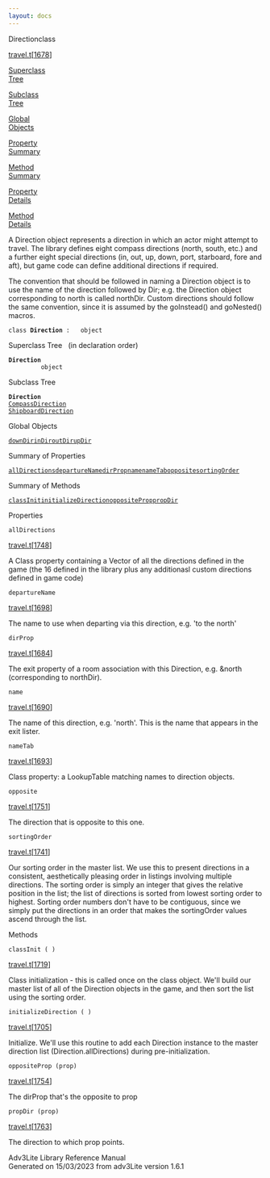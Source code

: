 ```yaml
---
layout: docs
---
```

<span class="title">Direction</span><span class="type">class</span>

[travel.t](../file/travel.t.html)\[[1678](../source/travel.t.html#1678)\]

[Superclass  
Tree](#_SuperClassTree_)

[Subclass  
Tree](#_SubClassTree_)

[Global  
Objects](#_ObjectSummary_)

[Property  
Summary](#_PropSummary_)

[Method  
Summary](#_MethodSummary_)

[Property  
Details](#_Properties_)

[Method  
Details](#_Methods_)

<div class="fdesc">

A Direction object represents a direction in which an actor might
attempt to travel. The library defines eight compass directions (north,
south, etc.) and a further eight special directions (in, out, up, down,
port, starboard, fore and aft), but game code can define additional
directions if required.

The convention that should be followed in naming a Direction object is
to use the name of the direction followed by Dir; e.g. the Direction
object corresponding to north is called northDir. Custom directions
should follow the same convention, since it is assumed by the
goInstead() and goNested() macros.

`class `**`Direction`**` :   object`

</div>

<span id="_SuperClassTree_"></span>

<div class="mjhd">

<span class="hdln">Superclass Tree</span>   (in declaration order)

</div>

**`Direction`**  
`         object`  
<span id="_SubClassTree_"></span>

<div class="mjhd">

<span class="hdln">Subclass Tree</span>  

</div>

**`Direction`**  
[`CompassDirection`](../object/CompassDirection.html)  
[`ShipboardDirection`](../object/ShipboardDirection.html)  
<span id="_ObjectSummary_"></span>

<div class="mjhd">

<span class="hdln">Global Objects</span>  

</div>

[`downDir`](../object/downDir.html)[`inDir`](../object/inDir.html)[`outDir`](../object/outDir.html)[`upDir`](../object/upDir.html)
<span id="_PropSummary_"></span>

<div class="mjhd">

<span class="hdln">Summary of Properties</span>  

</div>

[`allDirections`](#allDirections)[`departureName`](#departureName)[`dirProp`](#dirProp)[`name`](#name)[`nameTab`](#nameTab)[`opposite`](#opposite)[`sortingOrder`](#sortingOrder)

<span id="_MethodSummary_"></span>

<div class="mjhd">

<span class="hdln">Summary of Methods</span>  

</div>

[`classInit`](#classInit)[`initializeDirection`](#initializeDirection)[`oppositeProp`](#oppositeProp)[`propDir`](#propDir)

<span id="_Properties_"></span>

<div class="mjhd">

<span class="hdln">Properties</span>  

</div>

<span id="allDirections"></span>

`allDirections`

[travel.t](../file/travel.t.html)\[[1748](../source/travel.t.html#1748)\]

<div class="desc">

A Class property containing a Vector of all the directions defined in
the game (the 16 defined in the library plus any additionasl custom
directions defined in game code)

</div>

<span id="departureName"></span>

`departureName`

[travel.t](../file/travel.t.html)\[[1698](../source/travel.t.html#1698)\]

<div class="desc">

The name to use when departing via this direction, e.g. 'to the north'

</div>

<span id="dirProp"></span>

`dirProp`

[travel.t](../file/travel.t.html)\[[1684](../source/travel.t.html#1684)\]

<div class="desc">

The exit property of a room association with this Direction, e.g. &north
(corresponding to northDir).

</div>

<span id="name"></span>

`name`

[travel.t](../file/travel.t.html)\[[1690](../source/travel.t.html#1690)\]

<div class="desc">

The name of this direction, e.g. 'north'. This is the name that appears
in the exit lister.

</div>

<span id="nameTab"></span>

`nameTab`

[travel.t](../file/travel.t.html)\[[1693](../source/travel.t.html#1693)\]

<div class="desc">

Class property: a LookupTable matching names to direction objects.

</div>

<span id="opposite"></span>

`opposite`

[travel.t](../file/travel.t.html)\[[1751](../source/travel.t.html#1751)\]

<div class="desc">

The direction that is opposite to this one.

</div>

<span id="sortingOrder"></span>

`sortingOrder`

[travel.t](../file/travel.t.html)\[[1741](../source/travel.t.html#1741)\]

<div class="desc">

Our sorting order in the master list. We use this to present directions
in a consistent, aesthetically pleasing order in listings involving
multiple directions. The sorting order is simply an integer that gives
the relative position in the list; the list of directions is sorted from
lowest sorting order to highest. Sorting order numbers don't have to be
contiguous, since we simply put the directions in an order that makes
the sortingOrder values ascend through the list.

</div>

<span id="_Methods_"></span>

<div class="mjhd">

<span class="hdln">Methods</span>  

</div>

<span id="classInit"></span>

`classInit ( )`

[travel.t](../file/travel.t.html)\[[1719](../source/travel.t.html#1719)\]

<div class="desc">

Class initialization - this is called once on the class object. We'll
build our master list of all of the Direction objects in the game, and
then sort the list using the sorting order.

</div>

<span id="initializeDirection"></span>

`initializeDirection ( )`

[travel.t](../file/travel.t.html)\[[1705](../source/travel.t.html#1705)\]

<div class="desc">

Initialize. We'll use this routine to add each Direction instance to the
master direction list (Direction.allDirections) during
pre-initialization.

</div>

<span id="oppositeProp"></span>

`oppositeProp (prop)`

[travel.t](../file/travel.t.html)\[[1754](../source/travel.t.html#1754)\]

<div class="desc">

The dirProp that's the opposite to prop

</div>

<span id="propDir"></span>

`propDir (prop)`

[travel.t](../file/travel.t.html)\[[1763](../source/travel.t.html#1763)\]

<div class="desc">

The direction to which prop points.

</div>

<div class="ftr">

Adv3Lite Library Reference Manual  
Generated on 15/03/2023 from adv3Lite version 1.6.1

</div>
